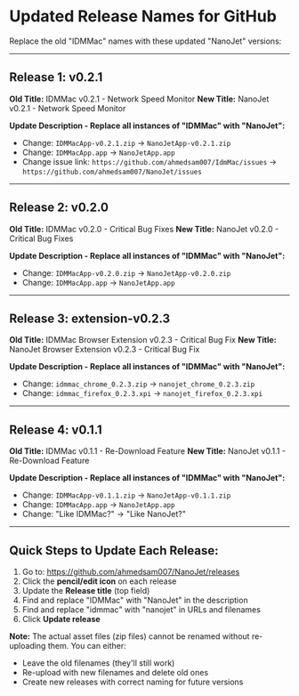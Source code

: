# Updated Release Names for GitHub

Replace the old "IDMMac" names with these updated "NanoJet" versions:

---

## Release 1: v0.2.1

**Old Title:** IDMMac v0.2.1 - Network Speed Monitor
**New Title:** NanoJet v0.2.1 - Network Speed Monitor

**Update Description - Replace all instances of "IDMMac" with "NanoJet":**
- Change: `IDMMacApp-v0.2.1.zip` → `NanoJetApp-v0.2.1.zip`
- Change: `IDMMacApp.app` → `NanoJetApp.app`
- Change issue link: `https://github.com/ahmedsam007/IdmMac/issues` → `https://github.com/ahmedsam007/NanoJet/issues`

---

## Release 2: v0.2.0

**Old Title:** IDMMac v0.2.0 - Critical Bug Fixes
**New Title:** NanoJet v0.2.0 - Critical Bug Fixes

**Update Description - Replace all instances of "IDMMac" with "NanoJet":**
- Change: `IDMMacApp-v0.2.0.zip` → `NanoJetApp-v0.2.0.zip`
- Change: `IDMMacApp.app` → `NanoJetApp.app`

---

## Release 3: extension-v0.2.3

**Old Title:** IDMMac Browser Extension v0.2.3 - Critical Bug Fix
**New Title:** NanoJet Browser Extension v0.2.3 - Critical Bug Fix

**Update Description - Replace all instances of "IDMMac" with "NanoJet":**
- Change: `idmmac_chrome_0.2.3.zip` → `nanojet_chrome_0.2.3.zip`
- Change: `idmmac_firefox_0.2.3.xpi` → `nanojet_firefox_0.2.3.xpi`

---

## Release 4: v0.1.1

**Old Title:** IDMMac v0.1.1 - Re-Download Feature
**New Title:** NanoJet v0.1.1 - Re-Download Feature

**Update Description - Replace all instances of "IDMMac" with "NanoJet":**
- Change: `IDMMacApp-v0.1.1.zip` → `NanoJetApp-v0.1.1.zip`
- Change: `IDMMacApp.app` → `NanoJetApp.app`
- Change: "Like IDMMac?" → "Like NanoJet?"

---

## Quick Steps to Update Each Release:

1. Go to: https://github.com/ahmedsam007/NanoJet/releases
2. Click the **pencil/edit icon** on each release
3. Update the **Release title** (top field)
4. Find and replace "IDMMac" with "NanoJet" in the description
5. Find and replace "idmmac" with "nanojet" in URLs and filenames
6. Click **Update release**

**Note:** The actual asset files (zip files) cannot be renamed without re-uploading them. You can either:
- Leave the old filenames (they'll still work)
- Re-upload with new filenames and delete old ones
- Create new releases with correct naming for future versions

